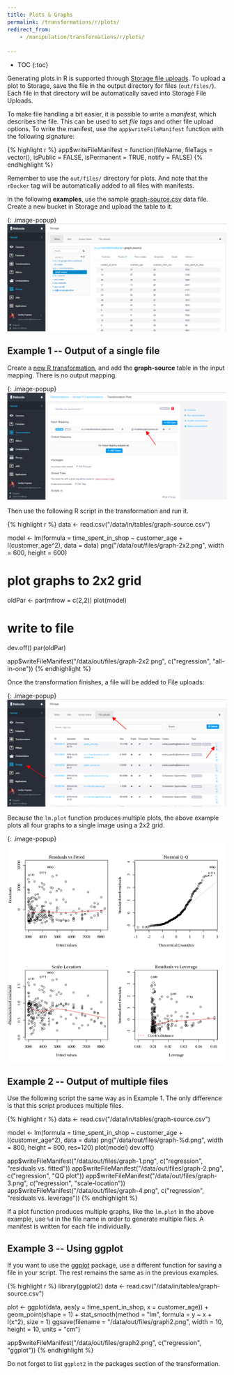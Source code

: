 ```yaml
---
title: Plots & Graphs
permalink: /transformations/r/plots/
redirect_from:
    - /manipulation/transformations/r/plots/

---
```


* TOC
{:toc}

Generating plots in R is supported through [Storage file uploads](/storage/file-uploads/). To upload a plot to Storage,
save the file in the output directory for files (`out/files/`). Each file in that directory will be automatically saved into Storage File Uploads.

To make file handling a bit easier, it is possible to write a *manifest*, which describes the file. This can be used to set *file tags*
and other file upload options. To write the manifest, use the `app$writeFileManifest` function with the following signature:

{% highlight r %}
app$writeFileManifest = function(fileName, fileTags = vector(), isPublic = FALSE, isPermanent = TRUE, notify = FALSE)
{% endhighlight %}

Remember to use the `out/files/` directory for plots. And note that the `rDocker` tag will be automatically added to all files with manifests.

In the following **examples**, use the sample [graph-source.csv](/transformations/r/graph-source.csv) data file. Create a new bucket in Storage and upload the table to it.

{: .image-popup}
![Screenshot - Upload table](/transformations/r/graph-source.png)

## Example 1 -- Output of a single file

Create a [new R transformation](/tutorial/manipulate/), and add the **graph-source** table
in the input mapping. There is no output mapping.

{: .image-popup}
![Screenshot - Configure transformations](/transformations/r/graph-source-2.png)

Then use the following R script in the transformation and run it.

{% highlight r %}
data <- read.csv("/data/in/tables/graph-source.csv")

model <- lm(formula = time_spent_in_shop ~ customer_age + I(customer_age^2), data = data)
png("/data/out/files/graph-2x2.png", width = 600, height = 600)
# plot graphs to 2x2 grid
oldPar <- par(mfrow = c(2,2))
plot(model)
# write to file
dev.off()
par(oldPar)

app$writeFileManifest("/data/out/files/graph-2x2.png", c("regression", "all-in-one"))
{% endhighlight %}

Once the transformation finishes, a file will be added to File uploads:

{: .image-popup}
![Screenshot - File Uploads](/transformations/r/plot-file-uploads.png)

Because the `lm.plot` function produces multiple plots, the above example plots all four graphs to a
single image using a 2x2 grid.

{: .image-popup}
![Result linear model plots](/transformations/r/graph_2x2.png)

## Example 2 -- Output of multiple files
Use the following script the same way as in Example 1. The only difference is that this script
produces multiple files.

{% highlight r %}
data <- read.csv("/data/in/tables/graph-source.csv")

model <- lm(formula = time_spent_in_shop ~ customer_age + I(customer_age^2), data = data)
png("/data/out/files/graph-%d.png", width = 800, height = 800, res=120)
plot(model)
dev.off()

app$writeFileManifest("/data/out/files/graph-1.png", c("regression", "residuals vs. fitted"))
app$writeFileManifest("/data/out/files/graph-2.png", c("regression", "QQ plot"))
app$writeFileManifest("/data/out/files/graph-3.png", c("regression", "scale-location"))
app$writeFileManifest("/data/out/files/graph-4.png", c("regression", "residuals vs. leverage"))
{% endhighlight %}

If a plot function produces multiple graphs, like the `lm.plot` in the above example, use `%d` in the file name in order to generate multiple files.
A manifest is written for each file individually.

## Example 3 -- Using ggplot

If you want to use the [ggplot](http://docs.ggplot2.org/current/) package, use a different function for saving a file in your script.
The rest remains the same as in the previous examples.

{% highlight r %}
library(ggplot2)
data <- read.csv("/data/in/tables/graph-source.csv")

plot <- ggplot(data, aes(y = time_spent_in_shop, x = customer_age)) +
    geom_point(shape = 1) +
    stat_smooth(method = "lm", formula = y ~ x + I(x^2), size = 1)
ggsave(filename = "/data/out/files/graph2.png", width = 10, height = 10, units = "cm")

app$writeFileManifest("/data/out/files/graph2.png", c("regression", "ggplot"))
{% endhighlight %}

Do not forget to list `ggplot2` in the packages section of the transformation.